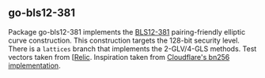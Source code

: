 ## go-bls12-381

Package go-bls12-381 implements the [BLS12-381](https://electriccoin.co/blog/new-snark-curve/) pairing-friendly elliptic curve construction. This construction targets the 128-bit security level. There is a `lattices` branch that implements the 2-GLV/4-GLS methods.
Test vectors taken from [[Relic](https://github.com/relic-toolkit/relic).
Inspiration taken from [Cloudflare's bn256 implementation](https://github.com/cloudflare/bn256).
